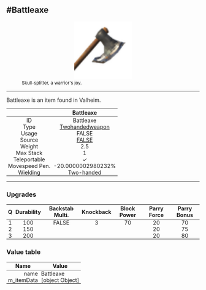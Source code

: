 <meta property="og:title" content="Battleaxe - MoreValheim" /><meta property="og:type" content="website" /><meta property="og:image" content="/assets/battleaxe.png" /><meta property="og:description" content="Battleaxe is an item found in Valheim." /><meta name="theme-color" content="#546D78"><meta name="twitter:card" content="summary_large_image">
#Battleaxe
-------------
<style>img {width:20px;}.tb {width:150px;display: block;margin-left: auto;margin-right: auto;}</style>

<style>.md-typeset table:not([class]) th:not([align]) {min-width:unset!important;}</style>
<style>td{padding:0em 0.3em!important;text-align:center!important;border-left:.05rem solid var(--md-default-fg-color--lightest)}</style>

<style>th{padding:0.1em 0.3em!important;text-align:center!important;font-weight:bold}</style>

<style>pre{text-align:right!important}</style>
<style>table tr td:first-child {border-left: 0;};</style>

<figure><img src="/assets/battleaxe.png" class="tb" /><figcaption><small>Skull-splitter, a warrior's joy.</small></figcaption></figure>

-------------

Battleaxe is an item found in Valheim.

|        | Battleaxe              |
| ----------- | ------------------------------------ |
| ID |Battleaxe
| Type | [Twohandedweapon](../../types/twohandedweapon)
| Usage | FALSE<br>
| Source | [FALSE](../../items/false)
| Weight | 2.5 |
| Max Stack | 1 |
| Teleportable | ✓
| Movespeed Pen. | -20.0000002980232%
| Wielding | Two-handed


-------------

### Upgrades
| Q | Durability | Backstab Multi. | Knockback | Block Power | Parry Force | Parry Bonus
| - | - | - | - | - | - | - 
1 | 100 | FALSE | 3 | 70 | 20 | 70 | 2 | 
 | 2 | 150 |  |  |  | 20 | 75 |  | 
 | 3 | 200 |  |  |  | 20 | 80 |  | 


### Value table
| Name | Value
| - | - |
| <div style="text-align:right">name</div> | <div style="text-align:left">Battleaxe</div> | 
| <div style="text-align:right">m_itemData</div> | <div style="text-align:left">[object Object]</div> | 
